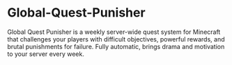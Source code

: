 # Global-Quest-Punisher
Global Quest Punisher is a weekly server-wide quest system for Minecraft that challenges your players with difficult objectives, powerful rewards, and brutal punishments for failure. Fully automatic, brings drama and motivation to your server every week.
